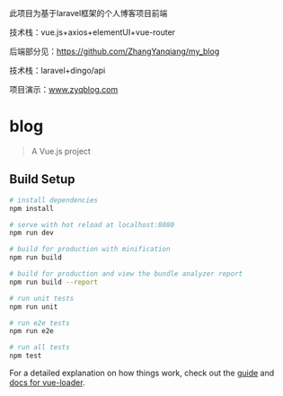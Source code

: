 此项目为基于laravel框架的个人博客项目前端

技术栈：vue.js+axios+elementUI+vue-router

后端部分见：https://github.com/ZhangYanqiang/my_blog

技术栈：laravel+dingo/api

项目演示：www.zyqblog.com


# blog

> A Vue.js project

## Build Setup

``` bash
# install dependencies
npm install

# serve with hot reload at localhost:8080
npm run dev

# build for production with minification
npm run build

# build for production and view the bundle analyzer report
npm run build --report

# run unit tests
npm run unit

# run e2e tests
npm run e2e

# run all tests
npm test
```

For a detailed explanation on how things work, check out the [guide](http://vuejs-templates.github.io/webpack/) and [docs for vue-loader](http://vuejs.github.io/vue-loader).
